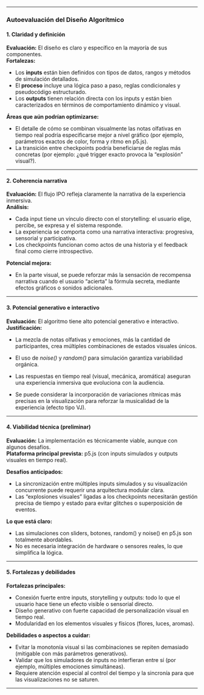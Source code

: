 
---

### **Autoevaluación del Diseño Algorítmico**

#### 1. Claridad y definición
**Evaluación:** El diseño es claro y específico en la mayoría de sus componentes.  
**Fortalezas:**
- Los **inputs** están bien definidos con tipos de datos, rangos y métodos de simulación detallados.
- El **proceso** incluye una lógica paso a paso, reglas condicionales y pseudocódigo estructurado.
- Los **outputs** tienen relación directa con los inputs y están bien caracterizados en términos de comportamiento dinámico y visual.

**Áreas que aún podrían optimizarse:**
- El detalle de cómo se combinan visualmente las notas olfativas en tiempo real podría especificarse mejor a nivel gráfico (por ejemplo, parámetros exactos de color, forma y ritmo en p5.js).
- La transición entre checkpoints podría beneficiarse de reglas más concretas (por ejemplo: ¿qué trigger exacto provoca la “explosión” visual?).

---

#### 2. Coherencia narrativa
**Evaluación:** El flujo IPO refleja claramente la narrativa de la experiencia inmersiva.  
**Análisis:**
- Cada input tiene un vínculo directo con el storytelling: el usuario elige, percibe, se expresa y el sistema responde.
- La experiencia se comporta como una narrativa interactiva: progresiva, sensorial y participativa.
- Los checkpoints funcionan como actos de una historia y el feedback final como cierre introspectivo.

**Potencial mejora:**  
- En la parte visual, se puede reforzar más la sensación de recompensa narrativa cuando el usuario “acierta” la fórmula secreta, mediante efectos gráficos o sonidos adicionales.

---

#### 3. Potencial generativo e interactivo
**Evaluación:** El algoritmo tiene alto potencial generativo e interactivo.  
**Justificación:**
- La mezcla de notas olfativas y emociones, más la cantidad de participantes, crea múltiples combinaciones de estados visuales únicos.
- El uso de *noise()* y *random()* para simulación garantiza variabilidad orgánica.
- Las respuestas en tiempo real (visual, mecánica, aromática) aseguran una experiencia inmersiva que evoluciona con la audiencia.

- Se puede considerar la incorporación de variaciones rítmicas más precisas en la visualización para reforzar la musicalidad de la experiencia (efecto tipo VJ).

---

#### 4. Viabilidad técnica (preliminar)
**Evaluación:** La implementación es técnicamente viable, aunque con algunos desafíos.  
**Plataforma principal prevista:** p5.js (con inputs simulados y outputs visuales en tiempo real).

**Desafíos anticipados:**
- La sincronización entre múltiples inputs simulados y su visualización concurrente puede requerir una arquitectura modular clara.
- Las “explosiones visuales” ligadas a los checkpoints necesitarán gestión precisa de tiempo y estado para evitar glitches o superposición de eventos.

**Lo que está claro:**  
- Las simulaciones con sliders, botones, random() y noise() en p5.js son totalmente abordables.
- No es necesaria integración de hardware o sensores reales, lo que simplifica la lógica.

---

#### 5. Fortalezas y debilidades
**Fortalezas principales:**
- Conexión fuerte entre inputs, storytelling y outputs: todo lo que el usuario hace tiene un efecto visible o sensorial directo.
- Diseño generativo con fuerte capacidad de personalización visual en tiempo real.
- Modularidad en los elementos visuales y físicos (flores, luces, aromas).

**Debilidades o aspectos a cuidar:**
- Evitar la monotonía visual si las combinaciones se repiten demasiado (mitigable con más parámetros generativos).
- Validar que los simuladores de inputs no interfieran entre sí (por ejemplo, múltiples emociones simultáneas).
- Requiere atención especial al control del tiempo y la sincronía para que las visualizaciones no se saturen.

---

